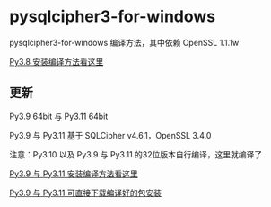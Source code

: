 # pysqlcipher3-for-windows
pysqlcipher3-for-windows 编译方法，其中依赖 OpenSSL 1.1.1w

[Py3.8 安装编译方法看这里](https://www.cnblogs.com/yqbaowo/p/18043628)

## 更新
Py3.9 64bit 与 Py3.11 64bit

Py3.9 与 Py3.11 基于 SQLCipher v4.6.1，OpenSSL 3.4.0

注意：Py3.10 以及 Py3.9 与 Py3.11 的32位版本自行编译，这里就编译了

[Py3.9 与 Py3.11 安装编译方法看这里](https://www.cnblogs.com/yqbaowo/p/19033812)

[Py3.9 与 Py3.11 可直接下载编译好的包安装](https://www.cnblogs.com/yqbaowo/p/19033945)